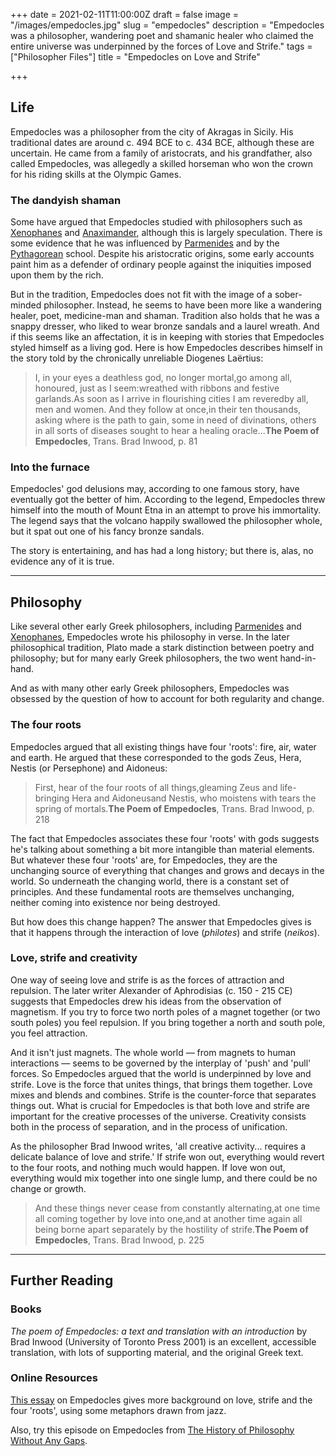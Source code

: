 +++
date = 2021-02-11T11:00:00Z
draft = false
image = "/images/empedocles.jpg"
slug = "empedocles"
description = "Empedocles was a philosopher, wandering poet and shamanic healer who claimed the entire universe was underpinned by the forces of Love and Strife."
tags = ["Philosopher Files"]
title = "Empedocles on Love and Strife"

+++


## **Life**

Empedocles was a philosopher from the city of Akragas in Sicily. His traditional dates are around c. 494 BCE to c. 434 BCE, although these are uncertain. He came from a family of aristocrats, and his grandfather, also called Empedocles, was allegedly a skilled horseman who won the crown for his riding skills at the Olympic Games.

### **The dandyish shaman**

Some have argued that Empedocles studied with philosophers such as [Xenophanes](/xenophanes) and [Anaximander](/anaximander), although this is largely speculation. There is some evidence that he was influenced by [Parmenides](/parmenides) and by the [Pythagorean](/pythagoras) school. Despite his aristocratic origins, some early accounts paint him as a defender of ordinary people against the iniquities imposed upon them by the rich.

But in the tradition, Empedocles does not fit with the image of a sober-minded philosopher. Instead, he seems to have been more like a wandering healer, poet, medicine-man and shaman. Tradition also holds that he was a snappy dresser, who liked to wear bronze sandals and a laurel wreath. And if this seems like an affectation, it is in keeping with stories that Empedocles styled himself as a living god. Here is how Empedocles describes himself in the story told by the chronically unreliable Diogenes Laërtius:

> I, in your eyes a deathless god, no longer mortal,go among all, honoured, just as I seem:wreathed with ribbons and festive garlands.As soon as I arrive in flourishing cities I am reveredby all, men and women. And they follow at once,in their ten thousands, asking where is the path to gain, some in need of divinations, others in all sorts of diseases sought to hear a healing oracle...**The Poem of Empedocles**, Trans. Brad Inwood, p. 81

### Into the furnace

Empedocles' god delusions may, according to one famous story, have eventually got the better of him. According to the legend, Empedocles threw himself into the mouth of Mount Etna in an attempt to prove his immortality. The legend says that the volcano happily swallowed the philosopher whole, but it spat out one of his fancy bronze sandals.

The story is entertaining, and has had a long history; but there is, alas, no evidence any of it is true.

---

## **Philosophy**

Like several other early Greek philosophers, including [Parmenides](/parmenides) and [Xenophanes](/xenophanes), Empedocles wrote his philosophy in verse. In the later philosophical tradition, Plato made a stark distinction between poetry and philosophy; but for many early Greek philosophers, the two went hand-in-hand.

And as with many other early Greek philosophers, Empedocles was obsessed by the question of how to account for both regularity and change.

### The four roots

Empedocles argued that all existing things have four 'roots': fire, air, water and earth. He argued that these corresponded to the gods Zeus, Hera, Nestis (or Persephone) and Aidoneus:

> First, hear of the four roots of all things,gleaming Zeus and life-bringing Hera and Aidoneusand Nestis, who moistens with tears the spring of mortals.**The Poem of Empedocles**, Trans. Brad Inwood, p. 218

The fact that Empedocles associates these four 'roots' with gods suggests he's talking about something a bit more intangible than material elements. But whatever these four 'roots' are, for Empedocles, they are the unchanging source of everything that changes and grows and decays in the world. So underneath the changing world, there is a constant set of principles. And these fundamental roots are themselves unchanging, neither coming into existence nor being destroyed.

But how does this change happen? The answer that Empedocles gives is that it happens through the interaction of love (_philotes_) and strife (_neikos_).

### **Love, strife and creativity**

One way of seeing love and strife is as the forces of attraction and repulsion. The later writer Alexander of Aphrodisias (c. 150 - 215 CE) suggests that Empedocles drew his ideas from the observation of magnetism. If you try to force two north poles of a magnet together (or two south poles) you feel repulsion. If you bring together a north and south pole, you feel attraction.

And it isn't just magnets. The whole world — from magnets to human interactions — seems to be governed by the interplay of 'push' and 'pull' forces. So Empedocles argued that the world is underpinned by love and strife. Love is the force that unites things, that brings them together. Love mixes and blends and combines. Strife is the counter-force that separates things out. What is crucial for Empedocles is that both love and strife are important for the creative processes of the universe. Creativity consists both in the process of separation, and in the process of unification.

As the philosopher Brad Inwood writes, 'all creative activity... requires a delicate balance of love and strife.' If strife won out, everything would revert to the four roots, and nothing much would happen. If love won out, everything would mix together into one single lump, and there could be no change or growth.

> And these things never cease from constantly alternating,at one time all coming together by love into one,and at another time again all being borne apart separately by the hostility of strife.**The Poem of Empedocles**, Trans. Brad Inwood, p. 225

---



## **Further Reading**

### **Books**

_The poem of Empedocles: a text and translation with an introduction_ by Brad Inwood (University of Toronto Press 2001) is an excellent, accessible translation, with lots of supporting material, and the original Greek text.

### **Online Resources**

[This essay](https://classicalwisdom.com/philosophy/pre-socratics/love-and-strife-empedocles-universe/) on Empedocles gives more background on love, strife and the four 'roots', using some metaphors drawn from jazz.

Also, try this episode on Empedocles from [The History of Philosophy Without Any Gaps](https://historyofphilosophy.net/empedocles).







